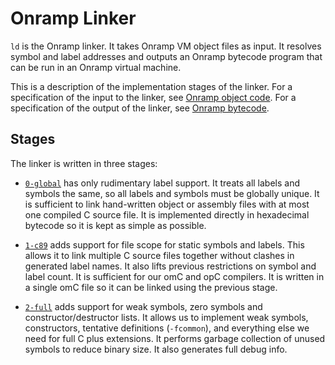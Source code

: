 # Onramp Linker

`ld` is the Onramp linker. It takes Onramp VM object files as input. It resolves symbol and label addresses and outputs an Onramp bytecode program that can be run in an Onramp virtual machine.

This is a description of the implementation stages of the linker. For a specification of the input to the linker, see [Onramp object code](../../docs/object-code.md). For a specification of the output of the linker, see [Onramp bytecode](../../docs/virtual-machine.md).



## Stages

The linker is written in three stages:

- [`0-global`](0-global/) has only rudimentary label support. It treats all labels and symbols the same, so all labels and symbols must be globally unique. It is sufficient to link hand-written object or assembly files with at most one compiled C source file. It is implemented directly in hexadecimal bytecode so it is kept as simple as possible.

- [`1-c89`](1-c89/) adds support for file scope for static symbols and labels. This allows it to link multiple C source files together without clashes in generated label names. It also lifts previous restrictions on symbol and label count. It is sufficient for our omC and opC compilers. It is written in a single omC file so it can be linked using the previous stage.

- [`2-full`](2-full/) adds support for weak symbols, zero symbols and constructor/destructor lists. It allows us to implement weak symbols, constructors, tentative definitions (`-fcommon`), and everything else we need for full C plus extensions. It performs garbage collection of unused symbols to reduce binary size. It also generates full debug info.
